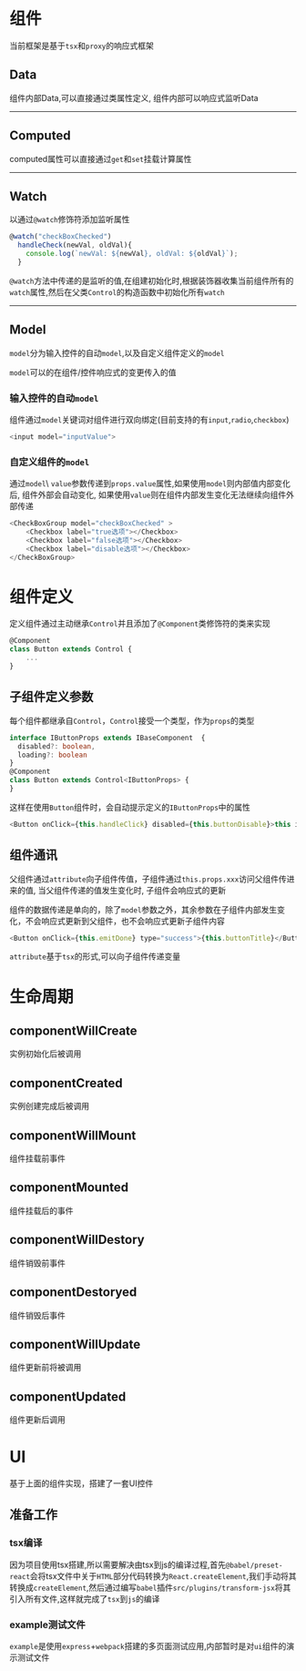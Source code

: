 # 组件
当前框架是基于`tsx`和`proxy`的响应式框架

## Data
组件内部Data,可以直接通过类属性定义, 组件内部可以响应式监听Data

---

## Computed
computed属性可以直接通过`get`和`set`挂载计算属性

---

## Watch
以通过`@watch`修饰符添加监听属性
```js
@watch("checkBoxChecked")
  handleCheck(newVal, oldVal){
    console.log(`newVal: ${newVal}, oldVal: ${oldVal}`);
  }
```
`@watch`方法中传递的是监听的值,在组建初始化时,根据装饰器收集当前组件所有的`watch`属性,然后在父类`Control`的构造函数中初始化所有`watch`

---

## Model
`model`分为输入控件的自动`model`,以及自定义组件定义的`model`

`model`可以的在组件/控件响应式的变更传入的值
### 输入控件的自动`model`
组件通过`model`关键词对组件进行双向绑定(目前支持的有`input`,`radio`,`checkbox`)
```js
<input model="inputValue">
```
### 自定义组件的`model`
通过`model`\ `value`参数传递到`props.value`属性,如果使用`model`则内部值内部变化后, 组件外部会自动变化, 如果使用`value`则在组件内部发生变化无法继续向组件外部传递
```js
<CheckBoxGroup model="checkBoxChecked" >
    <Checkbox label="true选项"></Checkbox>
    <Checkbox label="false选项"></Checkbox>
    <Checkbox label="disable选项"></Checkbox>
</CheckBoxGroup>
```

# 组件定义
定义组件通过主动继承`Control`并且添加了`@Component`类修饰符的类来实现
```ts
@Component
class Button extends Control {
    ...
}
```
## 子组件定义参数
每个组件都继承自`Control`，`Control`接受一个类型，作为`props`的类型
```ts
interface IButtonProps extends IBaseComponent  {
  disabled?: boolean,
  loading?: boolean
}
@Component
class Button extends Control<IButtonProps> {
}
```
这样在使用`Button`组件时，会自动提示定义的```IButtonProps```中的属性
```ts
<Button onClick={this.handleClick} disabled={this.buttonDisable}>this is a button</Button>
```

## 组件通讯
父组件通过`attribute`向子组件传值，子组件通过`this.props.xxx`访问父组件传进来的值, 当父组件传递的值发生变化时, 子组件会响应式的更新

组件的数据传递是单向的，除了`model`参数之外，其余参数在子组件内部发生变化，不会响应式更新到父组件，也不会响应式更新子组件内容
```js
<Button onClick={this.emitDone} type="success">{this.buttonTitle}</Button>
```
```attribute```基于```tsx```的形式,可以向子组件传递变量

# 生命周期
## componentWillCreate    
实例初始化后被调用  
## componentCreated
实例创建完成后被调用   
## componentWillMount
组件挂载前事件  
## componentMounted
组件挂载后的事件   
## componentWillDestory
组件销毁前事件   
## componentDestoryed
组件销毁后事件 
## componentWillUpdate
组件更新前将被调用   
## componentUpdated
组件更新后调用 



# UI
基于上面的组件实现，搭建了一套UI控件
## 准备工作
### tsx编译
因为项目使用tsx搭建,所以需要解决由tsx到js的编译过程,首先`@babel/preset-react`会将tsx文件中关于`HTML`部分代码转换为`React.createElement`,我们手动将其转换成`createElement`,然后通过编写`babel`插件`src/plugins/transform-jsx`将其引入所有文件,这样就完成了`tsx`到`js`的编译
### example测试文件
`example`是使用`express`+`webpack`搭建的多页面测试应用,内部暂时是对`ui`组件的演示测试文件